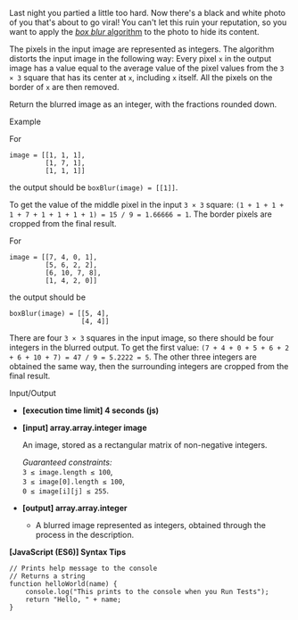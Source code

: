 Last night you partied a little too hard. Now there's a black and white photo of you
that's about to go viral! You can't let this ruin your reputation, so you want to apply
the [_box blur_ algorithm](https://en.wikipedia.org/wiki/Box_blur) to the photo to hide
its content.

The pixels in the input image are represented as integers. The algorithm distorts the
input image in the following way: Every pixel `x` in the output image has a value equal to
the average value of the pixel values from the `3 × 3` square that has its center at `x`,
including `x` itself. All the pixels on the border of `x` are then removed.

Return the blurred image as an integer, with the fractions rounded down.

Example

For

    image = [[1, 1, 1],
             [1, 7, 1],
             [1, 1, 1]]

the output should be `boxBlur(image) = [[1]]`.

To get the value of the middle pixel in the input `3 × 3` square:
`(1 + 1 + 1 + 1 + 7 + 1 + 1 + 1 + 1) = 15 / 9 = 1.66666 = 1`. The border pixels are
cropped from the final result.

For

    image = [[7, 4, 0, 1],
             [5, 6, 2, 2],
             [6, 10, 7, 8],
             [1, 4, 2, 0]]

the output should be

    boxBlur(image) = [[5, 4],
                      [4, 4]]

There are four `3 × 3` squares in the input image, so there should be four integers in the
blurred output. To get the first value:
`(7 + 4 + 0 + 5 + 6 + 2 + 6 + 10 + 7) = 47 / 9 = 5.2222 = 5`. The other three integers are
obtained the same way, then the surrounding integers are cropped from the final result.

Input/Output

- **\[execution time limit\] 4 seconds (js)**

- **\[input\] array.array.integer image**

  An image, stored as a rectangular matrix of non-negative integers.

  _Guaranteed constraints:_  
  `3 ≤ image.length ≤ 100`,  
  `3 ≤ image[0].length ≤ 100`,  
  `0 ≤ image[i][j] ≤ 255`.

- **\[output\] array.array.integer**

  - A blurred image represented as integers, obtained through the process in the
    description.

**\[JavaScript (ES6)\] Syntax Tips**

    // Prints help message to the console
    // Returns a string
    function helloWorld(name) {
        console.log("This prints to the console when you Run Tests");
        return "Hello, " + name;
    }
